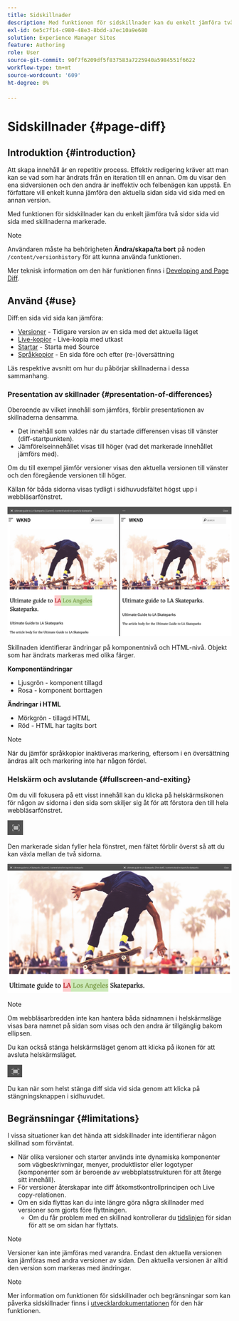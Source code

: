 ```yaml
---
title: Sidskillnader
description: Med funktionen för sidskillnader kan du enkelt jämföra två sidor sida vid sida med skillnaderna markerade.
exl-id: 6e5c7f14-c980-48e3-8bdd-a7ec10a9e680
solution: Experience Manager Sites
feature: Authoring
role: User
source-git-commit: 90f7f6209df5f837583a7225940a5984551f6622
workflow-type: tm+mt
source-wordcount: '609'
ht-degree: 0%

---
```


# Sidskillnader {#page-diff}

## Introduktion {#introduction}

Att skapa innehåll är en repetitiv process. Effektiv redigering kräver att man kan se vad som har ändrats från en iteration till en annan. Om du visar den ena sidversionen och den andra är ineffektiv och felbenägen kan uppstå. En författare vill enkelt kunna jämföra den aktuella sidan sida vid sida med en annan version.

Med funktionen för sidskillnader kan du enkelt jämföra två sidor sida vid sida med skillnaderna markerade.

>[!NOTE]
>
>Användaren måste ha behörigheten **Ändra/skapa/ta bort** på noden `/content/versionhistory` för att kunna använda funktionen.
>
>Mer teknisk information om den här funktionen finns i [Developing and Page Diff](/help/implementing/developing/introduction/page-diff.md#operation-details).

## Använd {#use}

Diff:en sida vid sida kan jämföra:

* [Versioner](/help/sites-cloud/authoring/sites-console/page-versions.md#comparing-a-version-with-current-page) - Tidigare version av en sida med det aktuella läget
* [Live-kopior](/help/sites-cloud/administering/msm/creating-live-copies.md#comparing-a-live-copy-page-with-a-blueprint-page) - Live-kopia med utkast
* [Startar](/help/sites-cloud/authoring/launches/editing.md#comparing-a-launch-page-to-its-source-page) - Starta med Source
* [Språkkopior](/help/sites-cloud/administering/translation/managing-projects.md#comparing-language-copies) - En sida före och efter (re-)översättning

Läs respektive avsnitt om hur du påbörjar skillnaderna i dessa sammanhang.

### Presentation av skillnader {#presentation-of-differences}

Oberoende av vilket innehåll som jämförs, förblir presentationen av skillnaderna densamma.

* Det innehåll som valdes när du startade differensen visas till vänster (diff-startpunkten).
* Jämförelseinnehållet visas till höger (vad det markerade innehållet jämförs med).

Om du till exempel jämför versioner visas den aktuella versionen till vänster och den föregående versionen till höger.

Källan för båda sidorna visas tydligt i sidhuvudsfältet högst upp i webbläsarfönstret.

![Versioner sida vid sida ](/help/sites-cloud/authoring/assets/versions-side-by-side.png)

Skillnaden identifierar ändringar på komponentnivå och HTML-nivå. Objekt som har ändrats markeras med olika färger.

**Komponentändringar**

* Ljusgrön - komponent tillagd
* Rosa - komponent borttagen

**Ändringar i HTML**

* Mörkgrön - tillagd HTML
* Röd - HTML har tagits bort

>[!NOTE]
>
>När du jämför språkkopior inaktiveras markering, eftersom i en översättning ändras allt och markering inte har någon fördel.

### Helskärm och avslutande {#fullscreen-and-exiting}

Om du vill fokusera på ett visst innehåll kan du klicka på helskärmsikonen för någon av sidorna i den sida som skiljer sig åt för att förstora den till hela webbläsarfönstret.

![Helskärmsknapp](/help/sites-cloud/authoring/assets/versions-full-screen.png)

Den markerade sidan fyller hela fönstret, men fältet förblir överst så att du kan växla mellan de två sidorna.

![Helskärmsläge](/help/sites-cloud/authoring/assets/versions-full-screen-mode.png)

>[!NOTE]
>
>Om webbläsarbredden inte kan hantera båda sidnamnen i helskärmsläge visas bara namnet på sidan som visas och den andra är tillgänglig bakom ellipsen.

Du kan också stänga helskärmsläget genom att klicka på ikonen för att avsluta helskärmsläget.

![Avsluta helskärmsläge](/help/sites-cloud/authoring/assets/versions-exit-full-screen.png)

Du kan när som helst stänga diff sida vid sida genom att klicka på stängningsknappen i sidhuvudet.

## Begränsningar {#limitations}

I vissa situationer kan det hända att sidskillnader inte identifierar någon skillnad som förväntat.

* När olika versioner och starter används inte dynamiska komponenter som vägbeskrivningar, menyer, produktlistor eller logotyper (komponenter som är beroende av webbplatsstrukturen för att återge sitt innehåll).
* För versioner återskapar inte diff åtkomstkontrollprincipen och Live copy-relationen.
* Om en sida flyttas kan du inte längre göra några skillnader med versioner som gjorts före flyttningen.
   * Om du får problem med en skillnad kontrollerar du [tidslinjen](/help/sites-cloud/authoring/basic-handling.md#timeline) för sidan för att se om sidan har flyttats.

>[!NOTE]
>
>Versioner kan inte jämföras med varandra. Endast den aktuella versionen kan jämföras med andra versioner av sidan. Den aktuella versionen är alltid den version som markeras med ändringar.

>[!NOTE]
>
>Mer information om funktionen för sidskillnader och begränsningar som kan påverka sidskillnader finns i [utvecklardokumentationen](/help/implementing/developing/introduction/page-diff.md) för den här funktionen.
